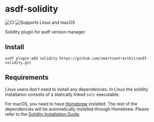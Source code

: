# asdf-solidity

![CI](https://github.com/smartcontractkit/asdf-solidity/workflows/CI/badge.svg)
![Supports Linux and macOS](https://img.shields.io/badge/platforms-linux%20%7C%20macOS-blue.svg)

Solidity plugin for asdf version manager

## Install

`asdf plugin-add solidity https://github.com/smartcontractkit/asdf-solidity.git`

## Requirements

Linux users don't need to install any dependencies. In Linux the solidity installation  consists of a statically linked `solc` executable.

For macOS, you need to have [Homebrew](https://brew.sh/) installed. The rest of the dependencies will be automatically installed through Homebrew. Please refer to the [Solidity Installation Guide](http://solidity.readthedocs.io/en/develop/installing-solidity.html).
